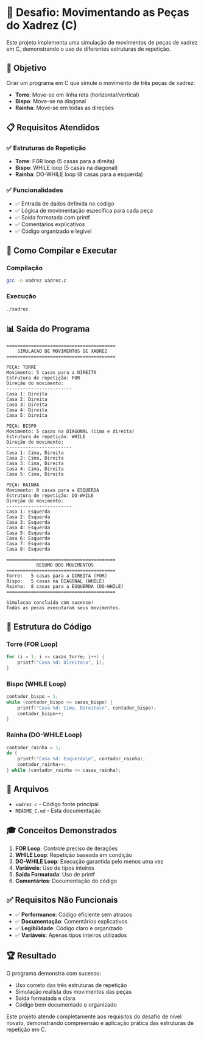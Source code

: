 # 🏁 Desafio: Movimentando as Peças do Xadrez (C)

Este projeto implementa uma simulação de movimentos de peças de xadrez em C, demonstrando o uso de diferentes estruturas de repetição.

## 🎯 Objetivo

Criar um programa em C que simule o movimento de três peças de xadrez:
- **Torre**: Move-se em linha reta (horizontal/vertical)
- **Bispo**: Move-se na diagonal
- **Rainha**: Move-se em todas as direções

## 📋 Requisitos Atendidos

### ✅ Estruturas de Repetição
- **Torre**: FOR loop (5 casas para a direita)
- **Bispo**: WHILE loop (5 casas na diagonal)
- **Rainha**: DO-WHILE loop (8 casas para a esquerda)

### ✅ Funcionalidades
- ✅ Entrada de dados definida no código
- ✅ Lógica de movimentação específica para cada peça
- ✅ Saída formatada com printf
- ✅ Comentários explicativos
- ✅ Código organizado e legível

## 🚀 Como Compilar e Executar

### Compilação
```bash
gcc -o xadrez xadrez.c
```

### Execução
```bash
./xadrez
```

## 📊 Saída do Programa

```
========================================
    SIMULACAO DE MOVIMENTOS DE XADREZ   
========================================

PEÇA: TORRE
Movimento: 5 casas para a DIREITA
Estrutura de repetição: FOR
Direção do movimento:
------------------------
Casa 1: Direita
Casa 2: Direita
Casa 3: Direita
Casa 4: Direita
Casa 5: Direita

PEÇA: BISPO
Movimento: 5 casas na DIAGONAL (cima e direita)
Estrutura de repetição: WHILE
Direção do movimento:
------------------------
Casa 1: Cima, Direita
Casa 2: Cima, Direita
Casa 3: Cima, Direita
Casa 4: Cima, Direita
Casa 5: Cima, Direita

PEÇA: RAINHA
Movimento: 8 casas para a ESQUERDA
Estrutura de repetição: DO-WHILE
Direção do movimento:
------------------------
Casa 1: Esquerda
Casa 2: Esquerda
Casa 3: Esquerda
Casa 4: Esquerda
Casa 5: Esquerda
Casa 6: Esquerda
Casa 7: Esquerda
Casa 8: Esquerda

========================================
           RESUMO DOS MOVIMENTOS       
========================================
Torre:   5 casas para a DIREITA (FOR)
Bispo:   5 casas na DIAGONAL (WHILE)
Rainha:  8 casas para a ESQUERDA (DO-WHILE)
========================================

Simulacao concluida com sucesso!
Todas as pecas executaram seus movimentos.
```

## 🧩 Estrutura do Código

### Torre (FOR Loop)
```c
for (i = 1; i <= casas_torre; i++) {
    printf("Casa %d: Direita\n", i);
}
```

### Bispo (WHILE Loop)
```c
contador_bispo = 1;
while (contador_bispo <= casas_bispo) {
    printf("Casa %d: Cima, Direita\n", contador_bispo);
    contador_bispo++;
}
```

### Rainha (DO-WHILE Loop)
```c
contador_rainha = 1;
do {
    printf("Casa %d: Esquerda\n", contador_rainha);
    contador_rainha++;
} while (contador_rainha <= casas_rainha);
```

## 📁 Arquivos

- `xadrez.c` - Código fonte principal
- `README_C.md` - Esta documentação

## 🎓 Conceitos Demonstrados

1. **FOR Loop**: Controle preciso de iterações
2. **WHILE Loop**: Repetição baseada em condição
3. **DO-WHILE Loop**: Execução garantida pelo menos uma vez
4. **Variáveis**: Uso de tipos inteiros
5. **Saída Formatada**: Uso de printf
6. **Comentários**: Documentação do código

## ✅ Requisitos Não Funcionais

- ✅ **Performance**: Código eficiente sem atrasos
- ✅ **Documentação**: Comentários explicativos
- ✅ **Legibilidade**: Código claro e organizado
- ✅ **Variáveis**: Apenas tipos inteiros utilizados

## 🏆 Resultado

O programa demonstra com sucesso:
- Uso correto das três estruturas de repetição
- Simulação realista dos movimentos das peças
- Saída formatada e clara
- Código bem documentado e organizado

Este projeto atende completamente aos requisitos do desafio de nível novato, demonstrando compreensão e aplicação prática das estruturas de repetição em C.
